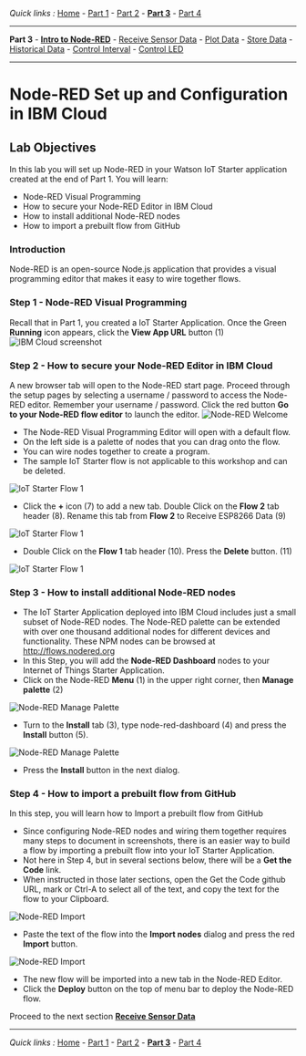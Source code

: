 *Quick links :*
[Home](/README.md) - [Part 1](/part1/README.md) - [Part 2](/part2/README.md) - [**Part 3**](/part3/README.md) - [Part 4](/part4/README.md)
***
**Part 3** - [**Intro to Node-RED**](/part3/NODERED.md) - [Receive Sensor Data](/part3/DHTDATA.md) - [Plot Data](/part3/DASHBOARD.md) - [Store Data](/part3/CLOUDANT.md) - [Historical Data](/part3/HISTORY.md) - [Control Interval](/part3/INTERVAL.md) - [Control LED](/part3/LED.md)
***

# Node-RED Set up and Configuration in IBM Cloud

## Lab Objectives

In this lab you will set up Node-RED in your Watson IoT Starter application created at the end of Part 1.  You will learn:

- Node-RED Visual Programming
- How to secure your Node-RED Editor in IBM Cloud
- How to install additional Node-RED nodes
- How to import a prebuilt flow from GitHub

### Introduction

Node-RED is an open-source
Node.js application that provides a visual programming editor that makes it easy to wire together flows.

### Step 1 - Node-RED Visual Programming

Recall that in Part 1, you created a IoT Starter Application. Once the Green **Running** icon appears, click the **View App URL** button (1)
![IBM Cloud screenshot](screenshots/ESP8266-IoTStarter.png)

### Step 2 - How to secure your Node-RED Editor in IBM Cloud

A new browser tab will open to the Node-RED start page. Proceed through the setup pages by selecting a username / password to access the Node-RED editor. Remember your username / password. Click the red button **Go to your Node-RED flow editor** to launch the editor.
![Node-RED Welcome](screenshots/Node-RED-Welcome.png)

- The Node-RED Visual Programming Editor will open with a default flow.
- On the left side is a palette of nodes that you can drag onto the flow.
- You can wire nodes together to create a program.
- The sample IoT Starter flow is not applicable to this workshop and can be deleted.

![IoT Starter Flow 1](screenshots/IoTStarter-DeleteFlow1-a.png)

- Click the **+** icon (7) to add a new tab.  Double Click on the **Flow 2** tab header (8). Rename this tab from **Flow 2** to Receive ESP8266 Data (9)

![IoT Starter Flow 1](screenshots/IoTStarter-DeleteFlow1-b.png)

- Double Click on the **Flow 1** tab header (10).  Press the **Delete** button. (11)

![IoT Starter Flow 1](screenshots/IoTStarter-DeleteFlow1-c.png)

### Step 3 - How to install additional Node-RED nodes

- The IoT Starter Application deployed into IBM Cloud includes just a small subset of Node-RED nodes. The Node-RED palette can be extended with over one thousand additional nodes for different devices and functionality. These NPM nodes can be browsed at http://flows.nodered.org
- In this Step, you will add the **Node-RED Dashboard** nodes to your Internet of Things Starter Application.
- Click on the Node-RED **Menu** (1) in the upper right corner, then **Manage palette** (2)

![Node-RED Manage Palette](screenshots/Node-RED-ManagePalette-a.png)

- Turn to the **Install** tab (3), type node-red-dashboard (4) and press the **Install** button (5).

![Node-RED Manage Palette](screenshots/Node-RED-ManagePalette-b.png)

- Press the **Install** button in the next dialog.

### Step 4 - How to import a prebuilt flow from GitHub

In this step, you will learn how to Import a prebuilt flow from GitHub

- Since configuring Node-RED nodes and wiring them together requires many steps to document in screenshots, there is an easier way to build a flow by importing a prebuilt flow into your IoT Starter Application.
- Not here in Step 4, but in several sections below, there will be a **Get the Code** link.
- When instructed in those later sections, open the Get the Code github URL, mark or Ctrl-A to select all of the text, and copy the text for the flow to your Clipboard.

![Node-RED Import](screenshots/Node-RED-Import-a.png)

- Paste the text of the flow into the **Import nodes** dialog and press the red **Import** button.

![Node-RED Import](screenshots/Node-RED-Import-b.png)

- The new flow will be imported into a new tab in the Node-RED Editor.
- Click the **Deploy** button on the top of menu bar to deploy the Node-RED flow.

Proceed to the next section [**Receive Sensor Data**](/part3/DHTDATA.md)

***
*Quick links :*
[Home](/README.md) - [Part 1](/part1/README.md) - [Part 2](/part2/README.md) - [**Part 3**](/part3/README.md) - [Part 4](/part4/README.md)
